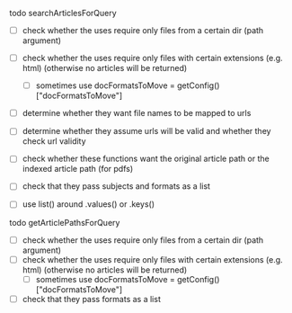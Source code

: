  todo searchArticlesForQuery
- [ ] check whether the uses require only files from a certain dir (path argument)
- [ ] check whether the uses require only files with certain extensions (e.g. html) (otherwise no articles will be returned)
    - [ ] sometimes use docFormatsToMove = getConfig()["docFormatsToMove"]  
- [ ] determine whether they want file names to be mapped to urls
- [ ] determine whether they assume urls will be valid and whether they check url validity
- [ ] check whether these functions want the original article path or the indexed article path (for pdfs)
- [ ] check that they pass subjects and formats as a list
- [ ] use list() around .values() or .keys()














 todo getArticlePathsForQuery
- [ ] check whether the uses require only files from a certain dir (path argument)
- [ ] check whether the uses require only files with certain extensions (e.g. html) (otherwise no articles will be returned)
    - [ ] sometimes use docFormatsToMove = getConfig()["docFormatsToMove"]  
- [ ] check that they pass formats as a list